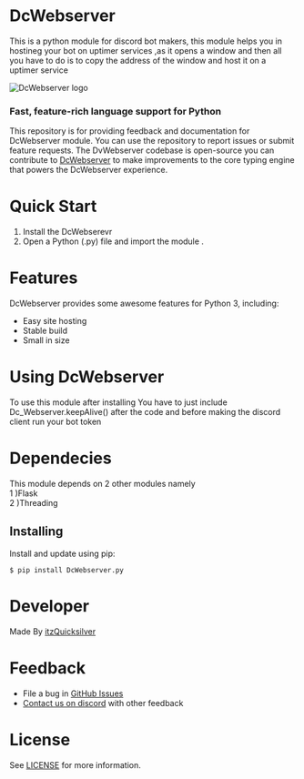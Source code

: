 # DcWebserver
This is a python module for discord bot makers, this module helps you in hostineg your bot on uptimer services ,as it opens a window and then all you have to do is to copy the address of the window and host it on a uptimer service 

![DcWebserver logo](https://cdn.discordapp.com/avatars/933987789719109642/59734422bfd413c193671c6080da08da.png)
<!-- <img src="https://cdn.discordapp.com/avatars/933987789719109642/59734422bfd413c193671c6080da08da.png" alt="DcWebserver logo" width="500"/> -->
### Fast, feature-rich language support for Python

This repository is for providing feedback and documentation for DcWebserver module. You can use the repository to report issues or submit feature requests. The DvWebserver codebase is open-source you can contribute to [DcWebserver](https://github.com/QuicksilverYT/DcWebserver) to make improvements to the core typing engine that powers the DcWebserver experience.


# Quick Start

1. Install the DcWebserevr
2. Open a Python (.py) file and import the module 
.

# Features


DcWebserver provides some awesome features for Python 3, including:

-   Easy site hosting
-   Stable build
-   Small in size


# Using DcWebserver
To use this module after installing You have to just include Dc_Webserver.keepAlive() after the code and before making the discord client run your bot token

# Dependecies 

This module depends on 2 other modules namely 
<br> 1 )Flask
<br>2 )Threading

Installing
----------

Install and update using pip:



    $ pip install DcWebserver.py

# Developer 
Made By [itzQuicksilver](https://github.com/QuicksilverYT)

# Feedback

-   File a bug in [GitHub Issues](https://github.com/QuicksilverYT/DcWebserver.py/issues/new/choose)
-   [Contact us on discord](https://discord.gg/TaynAW9WXt) with other feedback

# License

See [LICENSE](https://github.com/QuicksilverYT/DcWebserver.py/blob/main/LICENCE.txt) for more information.
